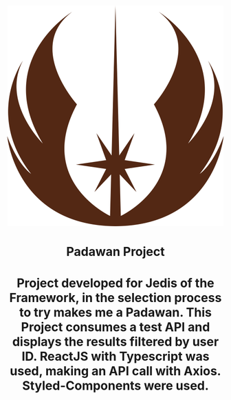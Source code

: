 <div align="center">

![Jedi Logo](./src/assets/jedilogo.svg)

<h1>Padawan Project<h1>

<p>
Project developed for Jedis of the Framework, in the selection process to try makes me a Padawan. This Project consumes a test API and displays the results filtered by user ID. ReactJS with Typescript was used, making an API call with Axios. Styled-Components were used.<p>

</div>
